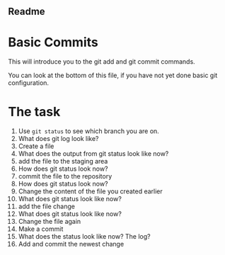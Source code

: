 ## Readme 
# Basic Commits
This  will introduce you to the git add and git commit commands.

You can look at the bottom of this file, if you have not yet done basic git configuration.

# The task
1. Use `git status` to see which branch you are on.
2. What does git log look like?
3. Create a file
4. What does the output from git status look like now?
5. add the file to the staging area
6. How does git status look now?
7. commit the file to the repository
8.	How does git status look now?
9.	Change the content of the file you created earlier
10.	What does git status look like now?
11.	add the file change
12.	What does git status look like now?
13.	Change the file again
14.	Make a commit
15.	What does the status look like now? The log?
16.	Add and commit the newest change


